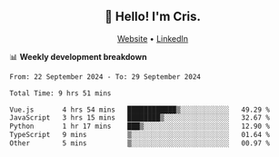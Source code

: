 
<h2 align="center">👋 Hello! I'm Cris.</h2>
<p align="center">
  <a href="https://www.criscunas.dev">Website</a> •
  <a href="https://www.linkedin.com/in/cristophercunas/">LinkedIn</a> 
</p>


📊 **Weekly development breakdown**
<!--START_SECTION:waka-->

```txt
From: 22 September 2024 - To: 29 September 2024

Total Time: 9 hrs 51 mins

Vue.js       4 hrs 54 mins   ████████████▒░░░░░░░░░░░░   49.29 %
JavaScript   3 hrs 15 mins   ████████▒░░░░░░░░░░░░░░░░   32.67 %
Python       1 hr 17 mins    ███▒░░░░░░░░░░░░░░░░░░░░░   12.90 %
TypeScript   9 mins          ▒░░░░░░░░░░░░░░░░░░░░░░░░   01.64 %
Other        5 mins          ▒░░░░░░░░░░░░░░░░░░░░░░░░   00.97 %
```

<!--END_SECTION:waka-->
